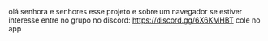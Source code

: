 olá senhora e senhores 
esse projeto e sobre 
um navegador se estiver interesse
entre no grupo no discord:
https://discord.gg/6X6KMHBT
cole no app 
